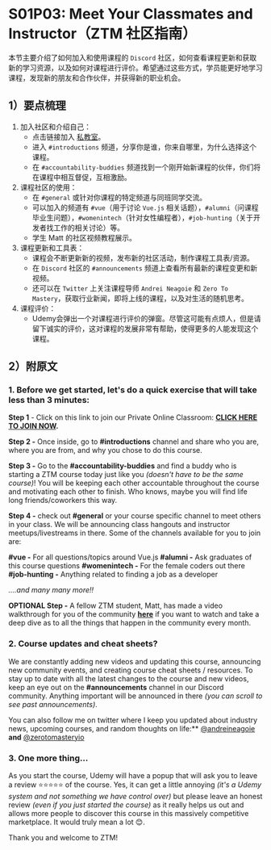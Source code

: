 # S01P03: Meet Your Classmates and Instructor（ZTM 社区指南）

本节主要介绍了如何加入和使用课程的 `Discord` 社区，如何查看课程更新和获取新的学习资源，以及如何对课程进行评价。希望通过这些方式，学员能更好地学习课程，发现新的朋友和合作伙伴，并获得新的职业机会。

## 1）要点梳理

1. 加入社区和介绍自己：
   - 点击链接加入 [私教室](https://discord.gg/yzyR7CUF4k)。
   - 进入 `#introductions` 频道，分享你是谁，你来自哪里，为什么选择这个课程。
   - 在 `#accountability-buddies` 频道找到一个刚开始新课程的伙伴，你们将在课程中相互督促，互相激励。
2. 课程社区的使用：
   - 在 `#general` 或针对你课程的特定频道与同班同学交流。
   - 可以加入的频道有 `#vue`（用于讨论 `Vue.js` 相关话题），`#alumni`（问课程毕业生问题），`#womenintech`（针对女性编程者），`#job-hunting`（关于开发者找工作的相关讨论）等。
   - 学生 Matt 的社区视频教程展示。
3. 课程更新和工具表：
   - 课程会不断更新新的视频，发布新的社区活动，制作课程工具表/资源。
   - 在 `Discord` 社区的 `#announcements` 频道上查看所有最新的课程变更和新视频。
   - 还可以在 `Twitter` 上关注课程导师 `Andrei Neagoie` 和 `Zero To Mastery`，获取行业新闻，即将上线的课程，以及对生活的随机思考。
4. 课程评价：
   - Udemy会弹出一个对课程进行评价的弹窗。尽管这可能有点烦人，但是请留下诚实的评价，这对课程的发展非常有帮助，使得更多的人能发现这个课程。



## 2）附原文

### 1. Before we get started, let's do a quick exercise that will take less than 3 minutes:

**Step 1** - Click on this link to join our Private Online Classroom: **[CLICK HERE TO JOIN NOW](https://discord.gg/yzyR7CUF4k).**

**Step 2 -** Once inside, go to **#introductions** channel and share who you are, where you are from, and why you chose to do this course. 

**Step 3 -**  Go to the **#accountability-buddies** and find a buddy who is starting a ZTM course today just like you *(doesn't have to be the same course)*! You will be keeping each other accountable throughout the course and motivating each other to finish. Who knows, maybe you will find life long friends/coworkers this way. 

**Step 4 -** check out **#general** or your course specific channel to meet others in your class. We will be announcing class hangouts and instructor meetups/livestreams in there. Some of the channels available for you to join are:


**#vue -** For all questions/topics around Vue.js
**#alumni -** Ask graduates of this course questions 
**#womenintech -** For the female coders out there 
**#job-hunting -** Anything related to finding a job as a developer

*....and many many more!!*

**OPTIONAL Step -** A fellow ZTM student, Matt, has made a video walkthrough for you of the community [**here**](https://youtu.be/TVI_MBoCOak) if you want to watch and take a deep dive as to all the things that happen in the community every month.



### 2. Course updates and cheat sheets? 

We are constantly adding new videos and updating this course, announcing new community events, and creating course cheat sheets / resources. To stay up to date with all the latest changes to the course and new videos, keep an eye out on the **#announcements** channel in our Discord community. Anything important will be announced in there *(you can scroll to see past announcements)*.

You can also follow me on twitter where I keep you updated about industry news, upcoming courses, and random thoughts on life:** [@andreineagoie](https://twitter.com/AndreiNeagoie) **and** [@zerotomasteryio](https://twitter.com/zerotomasteryio)



### 3. One more thing...

As you start the course, Udemy will have a popup that will ask you to leave a review ⭐️⭐️⭐️⭐️⭐️ of the course. Yes, it can get a little annoying *(it's a Udemy system and not something we have control over)* but please leave an honest review *(even if you just started the course)* as it really helps us out and allows more people to discover this course in this massively competitive marketplace. It would truly mean a lot 😊.


Thank you and welcome to ZTM!